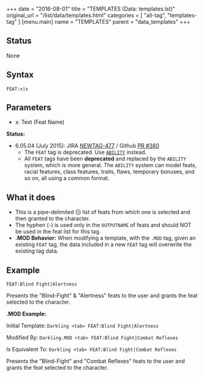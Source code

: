 +++
date = "2016-08-01"
title = "TEMPLATES (Data: templates.lst)"
original_url = "/list/data/templates.html"
categories = [ "all-tag", "templates-tag" ]
[menu.main]
    name = "TEMPLATES"
    parent = "data_templates"
+++

## Status

None

## Syntax

`FEAT:x|x`

## Parameters

-   x: Text (Feat Name)



**Status:**

-   6.05.04 (July 2015): JIRA
    [NEWTAG-477](http://jira.pcgen.org/browse/NEWTAG-477) / Github [PR
    \#380](https://github.com/PCGen/pcgen/pull/380)
    -   The `FEAT` tag is deprecated. Use
        [`ABILITY`](/list/global/other/ability.html) instead.
    -   All `FEAT` tags have been **deprecated** and replaced by the
        `ABILITY` system, which is more general. The `ABILITY` system
        can model feats, racial features, class features, traits, flaws,
        temporary bonuses, and so on, all using a common format.

What it does
------------

-   This is a pipe-delimited (|) list of feats from which one is
    selected and then granted to the character.
-   The hyphen (-) is used only in the `OUTPUTNAME` of feats and should
    NOT be used in the feat list for this tag.
-   **.MOD Behavior:** When modifying a template, with the `.MOD` tag,
    given an existing `FEAT` tag, the data included in a new `FEAT` tag
    will overwrite the existing tag data.

Example
-------

`FEAT:Blind Fight|Alertness`

Presents the "Blind-Fight" & "Alertness" feats to the user and grants
the feat selected to the character.

**.MOD Example:**

Initial Template: `Darkling <tab> FEAT:Blind Fight|Alertness`

Modified By: `Darkling.MOD <tab> FEAT:Blind Fight|Combat Reflexes`

Is Equivalent To: `Darkling <tab> FEAT:Blind Fight|Combat Reflexes`

Presents the "Blind-Fight" and "Combat Reflexes" feats to the user and
grants the feat selected to the character.

